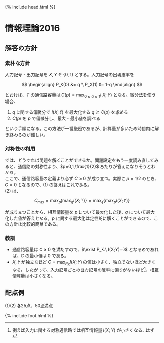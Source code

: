 {% include head.html %}

# 情報理論2016

## 解答の方針
### 素朴な方針
入力記号・出力記号を $X,Y\in\{0,1\}$ とする。入力記号の出現確率を  

$$
\begin{align}
  P_X(0) &= q   \\
  P_X(1) &= 1-q
\end{align}
$$

とおけば、$T$ の通信路容量は $C(p) = \max_{0\leq q\leq 1} I(X;Y)$ となる。微分法を使う場合、

1. $q$ に関する偏微分で $I(X;Y)$ を最大化する $q$ と $C(p)$ を求める
1. $C(p)$ を $p$ で偏微分し、最大・最小値を調べる

という手順になる。この方法が一番厳密であるが、計算量が多いため時間内に解き終わるのが難しい。

### 対称性の利用
では、どうすれば問題を解くことができるか。問題設定をもう一度読み直してみると、通信路の対称性より、$p=0,1,\frac{1}{2}$ あたりが答えになりそうとわかる。  
ここで、通信路容量の定義より必ず $C\geq0$ が成り立つ。実際に $p=1/2$ のとき、$C=0$ となるので、(1) の答えはこれである。  
(2) は、  

$$
C_{\mathrm{max}} = \max_p \{ \max_q I(X;Y) \} = \max_q \{ \max_p I(X;Y) \}
$$

が成り立つことから、相互情報量を $p$ について最大化した後、$q$ について最大化した値が答えとなる。$p$ に関する最大化は定性的に解くことができるので、この方針は比較的簡単である。

### 教訓
- 通信路容量は $C\geq0$ を満たすので、$\exist P_X.\ I(X;Y)=0$ となるのであれば、$C$ の最小値は $0$ である。
- $X,Y$ が独立なほど $C = \max_{P_X} I(X;Y)$ の値は小さく、独立でないほど大きくなる。したがって、入力記号ごとの出力記号の確率に偏りがないほど[^1]、相互情報量は小さくなる。

[^1]: 例えば入力に関する対称通信路では相互情報量 $I(X;Y)$ が小さくなる…はず

## 配点例
(1)(2) 各25点、50点満点

{% include foot.html %}